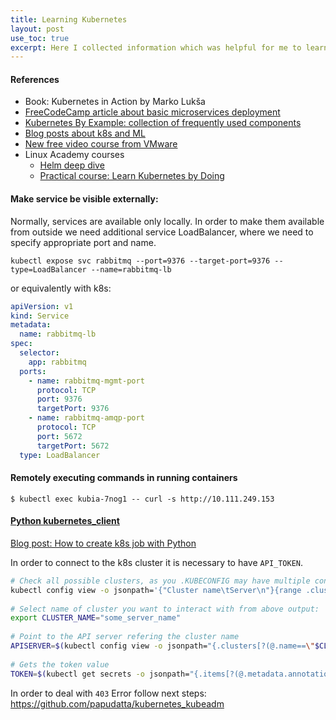 ```yaml
---
title: Learning Kubernetes 
layout: post
use_toc: true
excerpt: Here I collected information which was helpful for me to learn about k8s
---
```


#### References
  * Book: Kubernetes in Action by Marko Lukša
  * [FreeCodeCamp article about basic microservices deployment](https://www.freecodecamp.org/news/learn-kubernetes-in-under-3-hours-a-detailed-guide-to-orchestrating-containers-114ff420e882/)
  * [Kubernetes By Example: collection of frequently used components](http://kubernetesbyexample.com/)
  * [Blog posts about k8s and ML](https://mlinproduction.com/k8s-pods/)
  * [New free video course from VMware](https://kubernetes.academy/)
  * Linux Academy courses
      - [Helm deep dive](https://linuxacademy.com/course/helm-deep-dive-part-1/)
      - [Practical course: Learn Kubernetes by Doing](https://linuxacademy.com/course/learn-kubernetes-by-doing/)
   

#### Make service be visible externally: 
Normally, services are available only locally. In order to make them available from outside we need additional service LoadBalancer, where we need to specify appropriate port and name.   
``` 
kubectl expose svc rabbitmq --port=9376 --target-port=9376 --type=LoadBalancer --name=rabbitmq-lb
```
or equivalently with k8s:
```yaml
apiVersion: v1
kind: Service
metadata:
  name: rabbitmq-lb
spec:
  selector:
    app: rabbitmq
  ports:
    - name: rabbitmq-mgmt-port
      protocol: TCP
      port: 9376
      targetPort: 9376
    - name: rabbitmq-amqp-port
      protocol: TCP
      port: 5672
      targetPort: 5672
  type: LoadBalancer
```

#### Remotely executing commands in running containers
```$ kubectl exec kubia-7nog1 -- curl -s http://10.111.249.153```
  
#### [Python kubernetes_client](https://github.com/kubernetes-client/python/tree/master/kubernetes)  
[Blog post: How to create k8s job with Python](https://blog.pythian.com/how-to-create-kubernetes-jobs-with-python/)
 
 In order to connect to the k8s cluster it is necessary to have `API_TOKEN`. 
 
```bash
# Check all possible clusters, as you .KUBECONFIG may have multiple contexts:
kubectl config view -o jsonpath='{"Cluster name\tServer\n"}{range .clusters[*]}{.name}{"\t"}{.cluster.server}{"\n"}{end}'
 
# Select name of cluster you want to interact with from above output:
export CLUSTER_NAME="some_server_name"
 
# Point to the API server refering the cluster name
APISERVER=$(kubectl config view -o jsonpath="{.clusters[?(@.name==\"$CLUSTER_NAME\")].cluster.server}")
 
# Gets the token value
TOKEN=$(kubectl get secrets -o jsonpath="{.items[?(@.metadata.annotations['kubernetes\.io/service-account\.name']=='default')].data.token}"|base64 -d)
```
In order to deal with `403` Error follow next steps:
https://github.com/papudatta/kubernetes_kubeadm
